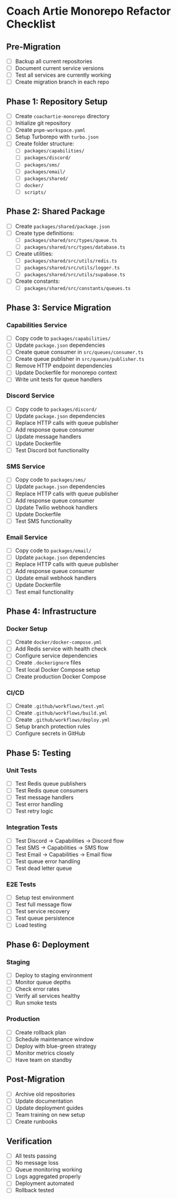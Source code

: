 # Coach Artie Monorepo Refactor Checklist

## Pre-Migration
- [ ] Backup all current repositories
- [ ] Document current service versions
- [ ] Test all services are currently working
- [ ] Create migration branch in each repo

## Phase 1: Repository Setup
- [ ] Create `coachartie-monorepo` directory
- [ ] Initialize git repository
- [ ] Create `pnpm-workspace.yaml`
- [ ] Setup Turborepo with `turbo.json`
- [ ] Create folder structure:
  - [ ] `packages/capabilities/`
  - [ ] `packages/discord/`
  - [ ] `packages/sms/`
  - [ ] `packages/email/`
  - [ ] `packages/shared/`
  - [ ] `docker/`
  - [ ] `scripts/`

## Phase 2: Shared Package
- [ ] Create `packages/shared/package.json`
- [ ] Create type definitions:
  - [ ] `packages/shared/src/types/queue.ts`
  - [ ] `packages/shared/src/types/database.ts`
- [ ] Create utilities:
  - [ ] `packages/shared/src/utils/redis.ts`
  - [ ] `packages/shared/src/utils/logger.ts`
  - [ ] `packages/shared/src/utils/supabase.ts`
- [ ] Create constants:
  - [ ] `packages/shared/src/constants/queues.ts`

## Phase 3: Service Migration

### Capabilities Service
- [ ] Copy code to `packages/capabilities/`
- [ ] Update `package.json` dependencies
- [ ] Create queue consumer in `src/queues/consumer.ts`
- [ ] Create queue publisher in `src/queues/publisher.ts`
- [ ] Remove HTTP endpoint dependencies
- [ ] Update Dockerfile for monorepo context
- [ ] Write unit tests for queue handlers

### Discord Service
- [ ] Copy code to `packages/discord/`
- [ ] Update `package.json` dependencies
- [ ] Replace HTTP calls with queue publisher
- [ ] Add response queue consumer
- [ ] Update message handlers
- [ ] Update Dockerfile
- [ ] Test Discord bot functionality

### SMS Service
- [ ] Copy code to `packages/sms/`
- [ ] Update `package.json` dependencies
- [ ] Replace HTTP calls with queue publisher
- [ ] Add response queue consumer
- [ ] Update Twilio webhook handlers
- [ ] Update Dockerfile
- [ ] Test SMS functionality

### Email Service
- [ ] Copy code to `packages/email/`
- [ ] Update `package.json` dependencies
- [ ] Replace HTTP calls with queue publisher
- [ ] Add response queue consumer
- [ ] Update email webhook handlers
- [ ] Update Dockerfile
- [ ] Test email functionality

## Phase 4: Infrastructure

### Docker Setup
- [ ] Create `docker/docker-compose.yml`
- [ ] Add Redis service with health check
- [ ] Configure service dependencies
- [ ] Create `.dockerignore` files
- [ ] Test local Docker Compose setup
- [ ] Create production Docker Compose

### CI/CD
- [ ] Create `.github/workflows/test.yml`
- [ ] Create `.github/workflows/build.yml`
- [ ] Create `.github/workflows/deploy.yml`
- [ ] Setup branch protection rules
- [ ] Configure secrets in GitHub

## Phase 5: Testing

### Unit Tests
- [ ] Test Redis queue publishers
- [ ] Test Redis queue consumers
- [ ] Test message handlers
- [ ] Test error handling
- [ ] Test retry logic

### Integration Tests
- [ ] Test Discord → Capabilities → Discord flow
- [ ] Test SMS → Capabilities → SMS flow
- [ ] Test Email → Capabilities → Email flow
- [ ] Test queue error handling
- [ ] Test dead letter queue

### E2E Tests
- [ ] Setup test environment
- [ ] Test full message flow
- [ ] Test service recovery
- [ ] Test queue persistence
- [ ] Load testing

## Phase 6: Deployment

### Staging
- [ ] Deploy to staging environment
- [ ] Monitor queue depths
- [ ] Check error rates
- [ ] Verify all services healthy
- [ ] Run smoke tests

### Production
- [ ] Create rollback plan
- [ ] Schedule maintenance window
- [ ] Deploy with blue-green strategy
- [ ] Monitor metrics closely
- [ ] Have team on standby

## Post-Migration
- [ ] Archive old repositories
- [ ] Update documentation
- [ ] Update deployment guides
- [ ] Team training on new setup
- [ ] Create runbooks

## Verification
- [ ] All tests passing
- [ ] No message loss
- [ ] Queue monitoring working
- [ ] Logs aggregated properly
- [ ] Deployment automated
- [ ] Rollback tested